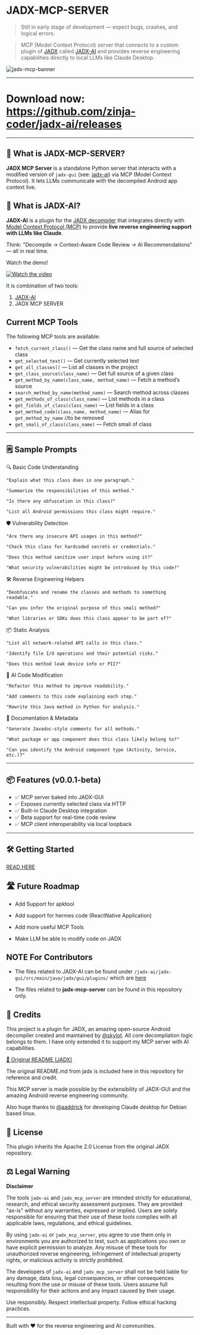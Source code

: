 # JADX-MCP-SERVER

> Still in early stage of development — expect bugs, crashes, and logical errors.

> MCP (Model Context Protocol) server that connects to a custom plugin of [JADX](https://github.com/skylot/jadx) called [JADX-AI](https://github.com/zinja-coder/jadx-ai) and provides reverse engineering capabilities directly to local LLMs like Claude Desktop.

![jadx-mcp-banner](image.png)

--- 

# Download now: https://github.com/zinja-coder/jadx-ai/releases

---

## 🤖 What is JADX-MCP-SERVER?

**JADX MCP Server** is a standalone Python server that interacts with a modified version of `jadx-gui` (see: [jadx-ai](https://github.com/zinja-coder/jadx-ai)) via MCP (Model Context Protocol). It lets LLMs communicate with the decompiled Android app context live.


## 🤖 What is JADX-AI?

**JADX-AI** is a plugin for the [JADX decompiler](https://github.com/skylot/jadx) that integrates directly with [Model Context Protocol (MCP)](https://github.com/anthropic/mcp) to provide **live reverse engineering support with LLMs like Claude**.

Think: "Decompile → Context-Aware Code Review → AI Recommendations" — all in real time.

Watch the demo!

[![Watch the video](https://img.youtube.com/vi/Od86IOkkaHg/0.jpg)](https://www.youtube.com/watch?v=Od86IOkkaHg&autoplay=1)

It is combination of two tools:
1. [JADX-AI](https://github.com/zinja-coder/jadx-ai)
2. JADX MCP SERVER

## Current MCP Tools

The following MCP tools are available:

- `fetch_current_class()` — Get the class name and full source of selected class
- `get_selected_text()` — Get currently selected text
- `get_all_classes()` — List all classes in the project
- `get_class_source(class_name)` — Get full source of a given class
- `get_method_by_name(class_name, method_name)` — Fetch a method’s source
- `search_method_by_name(method_name)` — Search method across classes
- `get_methods_of_class(class_name)` — List methods in a class
- `get_fields_of_class(class_name)` — List fields in a class
- `get_method_code(class_name, method_name)` — Alias for `get_method_by_name` //to be removed
- `get_smali_of_class(class_name)` — Fetch smali of class

---

## 🗒️ Sample Prompts

🔍 Basic Code Understanding

    "Explain what this class does in one paragraph."

    "Summarize the responsibilities of this method."

    "Is there any obfuscation in this class?"

    "List all Android permissions this class might require."

🛡️ Vulnerability Detection

    "Are there any insecure API usages in this method?"

    "Check this class for hardcoded secrets or credentials."

    "Does this method sanitize user input before using it?"

    "What security vulnerabilities might be introduced by this code?"

🛠️ Reverse Engineering Helpers

    "Deobfuscate and rename the classes and methods to something readable."

    "Can you infer the original purpose of this smali method?"

    "What libraries or SDKs does this class appear to be part of?"

📦 Static Analysis

    "List all network-related API calls in this class."

    "Identify file I/O operations and their potential risks."

    "Does this method leak device info or PII?"

🤖 AI Code Modification

    "Refactor this method to improve readability."

    "Add comments to this code explaining each step."

    "Rewrite this Java method in Python for analysis."

📄 Documentation & Metadata

    "Generate Javadoc-style comments for all methods."

    "What package or app component does this class likely belong to?"

    "Can you identify the Android component type (Activity, Service, etc.)?"
---

## 📦 Features (v0.0.1-beta)

- ✅ MCP server baked into JADX-GUI
- ✅ Exposes currently selected class via HTTP
- ✅ Built-in Claude Desktop integration
- ✅ Beta support for real-time code review
- ✅ MCP client interoperability via local loopback

---

## 🛠️ Getting Started

[READ HERE](https://github.com/zinja-coder/jadx-ai?tab=readme-ov-file#%EF%B8%8F-getting-started)

## 🛣️ Future Roadmap

 - Add Support for apktool

 - Add support for hermes code (ReactNative Application)

 - Add more useful MCP Tools

 - Make LLM be able to modify code on JADX

## NOTE For Contributors

 - The files related to JADX-AI can be found under `/jadx-ai/jadx-gui/src/main/java/jadx/gui/plugins/` which are [here](https://github.com/zinja-coder/jadx-ai)

 - The files related to **jadx-mcp-server** can be found in this repository only.


## 🙏 Credits

This project is a plugin for JADX, an amazing open-source Android decompiler created and maintained by [@skylot](https://github.com/skylot). All core decompilation logic belongs to them. I have only extended it to support my MCP server with AI capabilities.

[📎 Original README (JADX)](https://github.com/skylot/jadx)

The original README.md from jadx is included here in this repository for reference and credit.

This MCP server is made possible by the extensibility of JADX-GUI and the amazing Android reverse engineering community.

Also huge thanks to [@aaddrick](https://github.com/aaddrick) for developing Claude desktop for Debian based linux.

## 📄 License

This plugin inherits the Apache 2.0 License from the original JADX repository.

## ⚖️ Legal Warning

**Disclaimer**

The tools `jadx-ai` and `jadx_mcp_server` are intended strictly for educational, research, and ethical security assessment purposes. They are provided "as-is" without any warranties, expressed or implied. Users are solely responsible for ensuring that their use of these tools complies with all applicable laws, regulations, and ethical guidelines.

By using `jadx-ai` or `jadx_mcp_server`, you agree to use them only in environments you are authorized to test, such as applications you own or have explicit permission to analyze. Any misuse of these tools for unauthorized reverse engineering, infringement of intellectual property rights, or malicious activity is strictly prohibited.

The developers of `jadx-ai` and `jadx_mcp_server` shall not be held liable for any damage, data loss, legal consequences, or other consequences resulting from the use or misuse of these tools. Users assume full responsibility for their actions and any impact caused by their usage.

Use responsibly. Respect intellectual property. Follow ethical hacking practices.

---

Built with ❤️ for the reverse engineering and AI communities.
